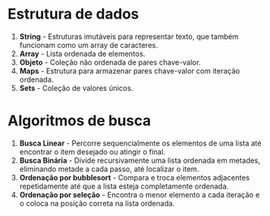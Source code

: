 # Estrutura de dados

1. **String** - Estruturas imutáveis para representar texto, que também funcionam como um array de caracteres.
2. **Array** - Lista ordenada de elementos.
3. **Objeto** - Coleção não ordenada de pares chave-valor.
4. **Maps** - Estrutura para armazenar pares chave-valor com iteração ordenada.
5. **Sets** - Coleção de valores únicos.

# Algoritmos de busca

1. **Busca Linear** - Percorre sequencialmente os elementos de uma lista até encontrar o item desejado ou atingir o final.
2. **Busca Binária** - Divide recursivamente uma lista ordenada em metades, eliminando metade a cada passo, até localizar o item.
3. **Ordenação por bubblesort** - Compara e troca elementos adjacentes repetidamente até que a lista esteja completamente ordenada.
4. **Ordenação por seleção** - Encontra o menor elemento a cada iteração e o coloca na posição correta na lista ordenada.
